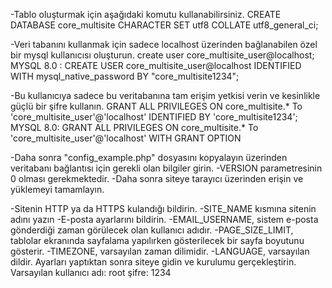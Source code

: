 -Tablo oluşturmak için aşağıdaki komutu kullanabilirsiniz.
 CREATE DATABASE core_multisite CHARACTER SET utf8 COLLATE utf8_general_ci;

-Veri tabanını kullanmak için sadece localhost üzerinden bağlanabilen özel bir mysql kullanıcısı oluşturun.
 create user core_multisite_user@localhost;
MYSQL 8.0 : CREATE USER core_multisite_user@localhost IDENTIFIED WITH mysql_native_password BY "core_multisite1234";

-Bu kullanıcıya sadece bu veritabanına tam erişim yetkisi verin ve kesinlikle güçlü bir şifre kullanın.
 GRANT ALL PRIVILEGES ON core_multisite.* To 'core_multisite_user'@'localhost' IDENTIFIED BY 'core_multisite1234';
MYSQL 8.0: GRANT ALL PRIVILEGES ON core_multisite.* To 'core_multisite_user'@'localhost' WITH GRANT OPTION

-Daha sonra "config_example.php" dosyasını kopyalayın üzerinden veritabanı bağlantısı için gerekli olan bilgiler girin.
-VERSION parametresinin 0 olması gerekmektedir. 
-Daha sonra siteye tarayıcı üzerinden erişin ve yüklemeyi tamamlayın.

-Sitenin HTTP ya da HTTPS kulandığı bildirin.
-SITE_NAME kısmına sitenin adını yazın
-E-posta ayarlarını bildirin.
-EMAIL_USERNAME, sistem e-posta gönderdiği zaman görülecek olan kullanıcı adıdır.
-PAGE_SIZE_LIMIT, tablolar ekranında sayfalama yapılırken gösterilecek bir sayfa boyutunu gösterir.
-TIMEZONE, varsayılan zaman dilimidir.
-LANGUAGE, varsayılan dildir.
 Ayarları yaptıktan sonra siteye gidin ve kurulumu gerçekleştirin.
Varsayılan kullanıcı adı: root şifre: 1234